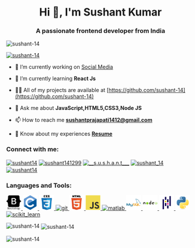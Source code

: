 <h1 align="center">Hi 👋, I'm Sushant Kumar</h1>
<h3 align="center">A passionate frontend developer from India</h3>

<p align="left"> <img src="https://komarev.com/ghpvc/?username=sushant-14&label=Profile%20views&color=0e75b6&style=flat" alt="sushant-14" /> </p>
<!-- https://github-profile-trophy.vercel.app/?username=ryo-ma&theme=dracula -->
<p align="left"> <a href="https://github.com/sushant-14/?tab=repositories"><img src="https://github-profile-trophy.vercel.app/?username=sushant-14" alt="sushant-14" /></a> </p>

- 🔭 I’m currently working on [Social Media](https://github.com/sushant-14/media_post.git)

- 🌱 I’m currently learning **React Js**

- 👨‍💻 All of my projects are available at [https://github.com/sushant-14](https://github.com/sushant-14)

- 💬 Ask me about **JavaScript,HTML5,CSS3,Node JS**

- 📫 How to reach me **sushantprajapati1412@gmail.com**

- 📄 Know about my experiences [**Resume**](https://drive.google.com/file/d/1PXwamN1-9TYK2-lEgMyjS4xOSEUttip0/view?usp=share_link)

<h3 align="left">Connect with me:</h3>
<p align="left">
<a href="https://linkedin.com/in/sushant14" target="blank"><img align="center" src="https://raw.githubusercontent.com/rahuldkjain/github-profile-readme-generator/master/src/images/icons/Social/linked-in-alt.svg" alt="sushant14" height="30" width="40" /></a>
<a href="https://codesandbox.com/sushant141299" target="blank"><img align="center" src="https://raw.githubusercontent.com/rahuldkjain/github-profile-readme-generator/master/src/images/icons/Social/codesandbox.svg" alt="sushant141299" height="30" width="40" /></a>
<a href="https://instagram.com/__s.u.s.h.a.n.t___" target="blank"><img align="center" src="https://raw.githubusercontent.com/rahuldkjain/github-profile-readme-generator/master/src/images/icons/Social/instagram.svg" alt="__s.u.s.h.a.n.t___" height="30" width="40" /></a>
<a href="https://www.hackerrank.com/sushant_14" target="blank"><img align="center" src="https://raw.githubusercontent.com/rahuldkjain/github-profile-readme-generator/master/src/images/icons/Social/hackerrank.svg" alt="sushant_14" height="30" width="40" /></a>
<a href="https://www.leetcode.com/sushant14" target="blank"><img align="center" src="https://raw.githubusercontent.com/rahuldkjain/github-profile-readme-generator/master/src/images/icons/Social/leet-code.svg" alt="sushant14" height="30" width="40" /></a>
</p>

<h3 align="left">Languages and Tools:</h3>
<p align="left"> <a href="https://getbootstrap.com" target="_blank" rel="noreferrer"> <img src="https://raw.githubusercontent.com/devicons/devicon/master/icons/bootstrap/bootstrap-plain-wordmark.svg" alt="bootstrap" width="40" height="40"/> </a> <a href="https://www.cprogramming.com/" target="_blank" rel="noreferrer"> <img src="https://raw.githubusercontent.com/devicons/devicon/master/icons/c/c-original.svg" alt="c" width="40" height="40"/> </a> <a href="https://www.w3schools.com/css/" target="_blank" rel="noreferrer"> <img src="https://raw.githubusercontent.com/devicons/devicon/master/icons/css3/css3-original-wordmark.svg" alt="css3" width="40" height="40"/> </a> <a href="https://git-scm.com/" target="_blank" rel="noreferrer"> <img src="https://www.vectorlogo.zone/logos/git-scm/git-scm-icon.svg" alt="git" width="40" height="40"/> </a> <a href="https://www.w3.org/html/" target="_blank" rel="noreferrer"> <img src="https://raw.githubusercontent.com/devicons/devicon/master/icons/html5/html5-original-wordmark.svg" alt="html5" width="40" height="40"/> </a> <a href="https://developer.mozilla.org/en-US/docs/Web/JavaScript" target="_blank" rel="noreferrer"> <img src="https://raw.githubusercontent.com/devicons/devicon/master/icons/javascript/javascript-original.svg" alt="javascript" width="40" height="40"/> </a> <a href="https://www.mathworks.com/" target="_blank" rel="noreferrer"> <img src="https://upload.wikimedia.org/wikipedia/commons/2/21/Matlab_Logo.png" alt="matlab" width="40" height="40"/> </a> <a href="https://www.mysql.com/" target="_blank" rel="noreferrer"> <img src="https://raw.githubusercontent.com/devicons/devicon/master/icons/mysql/mysql-original-wordmark.svg" alt="mysql" width="40" height="40"/> </a> <a href="https://nodejs.org" target="_blank" rel="noreferrer"> <img src="https://raw.githubusercontent.com/devicons/devicon/master/icons/nodejs/nodejs-original-wordmark.svg" alt="nodejs" width="40" height="40"/> </a> <a href="https://pandas.pydata.org/" target="_blank" rel="noreferrer"> <img src="https://raw.githubusercontent.com/devicons/devicon/2ae2a900d2f041da66e950e4d48052658d850630/icons/pandas/pandas-original.svg" alt="pandas" width="40" height="40"/> </a> <a href="https://www.python.org" target="_blank" rel="noreferrer"> <img src="https://raw.githubusercontent.com/devicons/devicon/master/icons/python/python-original.svg" alt="python" width="40" height="40"/> </a> <a href="https://scikit-learn.org/" target="_blank" rel="noreferrer"> <img src="https://upload.wikimedia.org/wikipedia/commons/0/05/Scikit_learn_logo_small.svg" alt="scikit_learn" width="40" height="40"/> </a> </p>

<p><img align="left" src="https://github-readme-stats.vercel.app/api/top-langs?username=sushant-14&show_icons=true&locale=en&layout=compact" alt="sushant-14" /></p>

<p>&nbsp;<img align="center" src="https://github-readme-stats.vercel.app/api?username=sushant-14&show_icons=true&locale=en" alt="sushant-14" /></p>

<p><img align="center" src="https://github-readme-streak-stats.herokuapp.com/?user=sushant-14&" alt="sushant-14" /></p>

